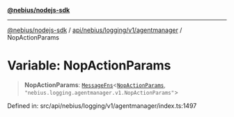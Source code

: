 [**@nebius/nodejs-sdk**](../../../../../../README.md)

***

[@nebius/nodejs-sdk](../../../../../../README.md) / [api/nebius/logging/v1/agentmanager](../README.md) / NopActionParams

# Variable: NopActionParams

> **NopActionParams**: [`MessageFns`](../../../../../../runtime/protos/core/interfaces/MessageFns.md)\<[`NopActionParams`](../interfaces/NopActionParams.md), `"nebius.logging.agentmanager.v1.NopActionParams"`\>

Defined in: src/api/nebius/logging/v1/agentmanager/index.ts:1497
